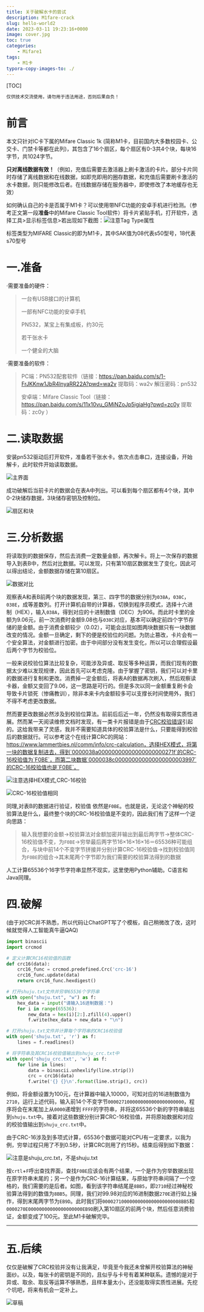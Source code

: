 ```yaml
---
title: 关于破解水卡的尝试
description: M1fare-crack
slug: hello-world2
date: 2023-03-11 19:23:16+0000
image: cover.jpg
toc: true
categories:
    - Mifare1
tags:
    - M1卡
typora-copy-images-to: ./
---
```


[TOC]

```python
仅供技术交流使用，请勿用于违法用途，否则后果自负！
```



# 前言

本文只针对IC卡下属的Mifare Classic 1k (简称M1卡，目前国内大多数校园卡、公交卡、门禁卡等都在此列)，其包含了16个扇区，每个扇区有0-3共4个块，每块16字节，共1024字节。

**只对离线数据有效！**（例如，充值后需要去激活器上刷卡激活的卡片。部分卡片同时存储了离线数据和在线数据，如即充即用的圈存数据，和充值后需要刷卡激活的水卡数据，则只能修改后者。在线数据存储在服务器中，即使修改了本地缓存也无效）

如何确认自己的卡是否属于M1卡？可以使用带NFC功能的安卓手机进行检测。（参考正文第一段**准备**中的Mifare Classic Tool软件）将卡片紧贴手机，打开软件，选择工具>显示标签信息>若出现如下截图：![注意Tag Type属性](mct.jpg)

标签类型为MIFARE Classic的即为M1卡，其中SAK值为08代表s50型号，18代表s70型号



# 一.准备

·需要准备的硬件：

> 一台有USB接口的计算机
>
> 一部有NFC功能的安卓手机
>
> PN532，某宝上有集成板，约30元
>
> 若干张水卡
>
> 一个健全的大脑

·需要准备的软件：

> PC端：PN532配套软件（链接：https://pan.baidu.com/s/1-FrJKKnw1JbR4lnyaRR22A?pwd=wa2v 提取码：wa2v  解压密码：pn532
>
> 安卓端：Mifare Classic Tool（链接：https://pan.baidu.com/s/11x10vu_GMiNZoJp5igiaHg?pwd=zc0y 提取码：zc0y ）
> 

# 二.读取数据

安装pn532驱动后打开软件，准备若干张水卡。依次点击串口，连接设备，开始解卡，此时软件开始读取数据。

![主界面](pn532start.png)

成功破解后当前卡片的数据会在表A中列出。可以看到每个扇区都有4个块，其中0-2块储存数据，3块储存密钥及控制位。

![扇区和块](dumpintro.png)

# 三.分析数据

将读取到的数据保存，然后去消费一定数量金额，再次解卡。将上一次保存的数据导入到表B中，然后对比数据。可以发现，只有第10扇区数据发生了变化，因此可以得出结论，金额数据存储在第10扇区。

![数据对比](908906.png)

观察表A和表B前两个块的数据发现，第三、四字节的数据分别为`038A`，`038C`，`038E`，成等差数列。打开计算机自带的计算器，切换到程序员模式，选择十六进制（HEX），输入`038A`，得到对应的十进制数值（DEC）为906。而此时卡里的金额为9.06元，前一次消费时金额9.08也与`038C`对应，基本可以确定前四个字节存储的是金额。由于消费金额较少（0.02），可能会出现如图两块数据只有一块数据改变的情况。金额一旦确定，剩下的便是校验位的问题。为防止篡改，卡片会有一个安全算法，对金额进行加密。由于中间部分没有发生变化，所以可以合理假设最后两个字节为校验位。

一般来说校验位算法比较复杂，可能涉及异或、取反等多种运算，而我们现有的数据太少难以发现规律，因此首先可以考虑克隆。由于掌握了密钥，我们可以对卡里的数据进行复制和更改。消费掉一定金额后，将表A的数据再次刷入，然后观察读卡器，金额又变回了9.06，这一思路是可行的。但是多次以同一金额重复刷卡会导致卡片锁死（惨痛教训），除非本来卡内金额较多可以支撑长时间使用外，我们不得不考虑更改数据。

然而要更改数据必然涉及到校验位算法。前前后后近一年，仍然没有取得实质性进展。然而某一天阅读维修文档时发现，有一类卡片报错是由于<u>CRC校验错误</u>引起的。这给我带来了灵感，我并不需要知道具体的校验算法是什么，只要能得到校验后的数据就行。可以参考这个在线计算CRC的网站：https://www.lammertbies.nl/comm/info/crc-calculation，选择HEX模式，将第一块的数据复制进去，得到`0000038a00000000000000000000271f`的CRC-16校验值为`F0BE`，而第二块数据`0000038c000000000000000000003997`的CRC-16校验值也是`F0BE`。

![注意选择HEX模式,CRC-16校验](f0be1.png)

![CRC-16校验值相同](f0be2.png)

同理,对表B的数据进行验证，校验值 依然是`F0BE`。也就是说，无论这个神秘的校验算法是什么，最终整个块的CRC-16校验值是不变的，因此我们有了这样一个逆向思路：

> 输入我想要的金额→校验算法对金额加密并输出到最后两字节→整体CRC-16校验值不变，为`F0BE`→穷举最后两字节16×16×16×16＝65536种可能组合，与块中前14个不变字节拼接并分别计算CRC-16校验值→找到校验值同为`F0BE`的组合→其末尾两个字节即为我们需要的校验算法得到的数据

人工计算65536个16字节字符串显然不现实，这里使用Python辅助。C语言和Java同理。

# 四.破解

(由于对CRC并不熟悉，所以代码让ChatGPT写了个模板，自己稍微改了改，这时候就觉得人工智能真牛逼QAQ)



```python
import binascii
import crcmod

# 定义计算CRC16校验值的函数
def crc16(data):
    crc16_func = crcmod.predefined.Crc('crc-16')
    crc16_func.update(data)
    return crc16_func.hexdigest()

# 打开shuju.txt文件并穷举65536个字符串
with open("shuju.txt", "w") as f:
    hex_data = input("请输入16进制数据：")
    for i in range(65536):
        new_data = hex(i)[2:].zfill(4).upper()
        f.write(hex_data + new_data + "\n")

# 打开shuju.txt文件并计算每个字符串的CRC16校验值
with open('shuju.txt', 'r') as f:
    lines = f.readlines()

# 将字符串及其CRC16校验值输出到shuju_crc.txt中
with open('shuju_crc.txt', 'w') as f:
    for line in lines:
        data = binascii.unhexlify(line.strip())
        crc = crc16(data)
        f.write('{} {}\n'.format(line.strip(), crc))

```

例如，将金额设置为100元，在计算器中输入10000，可知对应的16进制数值为`2710`，运行上述代码，输入前14个不变字节`0000271000000000000000000000`，程序将会在末尾加上从`0000`递增到 `FFFF`的字符串，并将这65536个新的字符串输出到`shuju.txt`中。接着对这些数据分别计算CRC-16校验值，并将原始数据和对应的校验值输出到`shuju_crc.txt`中。

由于CRC-16涉及到多项式计算，65536个数据可能对CPU有一定要求，以我为例，穷举过程只用了不到0.5秒，计算CRC则用了约15秒。结束后得到如下数据：

![注意是shuju_crc.txt，不是shuju.txt](8bb5.png)

按`crtl`+`F`呼出查找界面，查找`F0BE`应该会有两个结果，一个是作为穷举数据出现在原字符串末尾的；另一个是作为CRC-16计算结果，与原始字符串间隔了一个空格的，我们需要的是后者。如图，看到该字符串结尾是`8BB5`，即`2710`经过神秘校验算法得到的数值为`8BB5`。同理，我们对99.98对应的16进制数据`270E`进行如上操作，得到末尾两字节为`EB9D`。此时我们将`00002710000000000000000000008BB5`和`0000270E00000000000000000000EB9D`刷入第10扇区的前两个块，然后任意消费验证，金额变成了100元。至此M1卡破解完毕。

---

# 五.后续

仅仅是破解了CRC校验并没有让我满足，毕竟至今我还未曾解开校验算法的神秘面纱。以及，每张卡的密钥是不同的，且似乎与卡号有着某种联系。遗憾的是对于异或、取余、取反等运算不够熟悉，且样本量太小，还没能取得实质性进展。先挖个坑吧，将来有机会一定补上。

![草稿](caogao.jpg)
